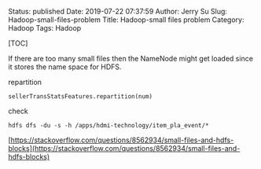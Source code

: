 Status: published
Date: 2019-07-22 07:37:59
Author: Jerry Su
Slug: Hadoop-small-files-problem
Title: Hadoop-small files problem
Category: Hadoop
Tags: Hadoop

[TOC]

If there are too many small files then the NameNode might get loaded since it stores the name space for HDFS. 

repartition

`sellerTransStatsFeatures.repartition(num)`

check

`hdfs dfs -du -s -h /apps/hdmi-technology/item_pla_event/*`

[https://stackoverflow.com/questions/8562934/small-files-and-hdfs-blocks](https://stackoverflow.com/questions/8562934/small-files-and-hdfs-blocks)
